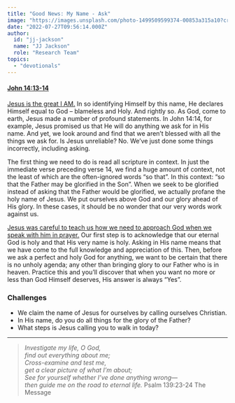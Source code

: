 ```yaml
---
title: "Good News: My Name - Ask"
image: "https://images.unsplash.com/photo-1499509599374-00853a315a10?crop=entropy&cs=srgb&fm=jpg&ixid=Mnw5NjYxfDB8MXxzZWFyY2h8MTB8fFRydXRofGVufDB8fHx8MTYxODIzNjM3Mw&ixlib=rb-1.2.1&q=85"
date: "2022-07-27T09:56:14.000Z"
author:
  id: "jj-jackson"
  name: "JJ Jackson"
  role: "Research Team"
topics:
  - "devotionals"
---
```

#### [John 14:13-14][1]
 
[Jesus is the great I AM.][2] In so identifying Himself by this name, He declares Himself equal to God – blameless and Holy. And rightly so. As God, come to earth, Jesus made a number of profound statements. In John 14:14, for example, Jesus promised us that He will do anything we ask for in His name. And yet, we look around and find that we aren’t blessed with all the things we ask for. Is Jesus unreliable? No. We’ve just done some things incorrectly, including asking.

The first thing we need to do is read all scripture in context. In just the immediate verse preceding verse 14, we find a huge amount of context, not the least of which are the often-ignored words “so that”. In this context: “so that the Father may be glorified in the Son”. When we seek to be glorified instead of asking that the Father would be glorified, we actually profane the holy name of Jesus. We put ourselves above God and our glory ahead of His glory. In these cases, it should be no wonder that our very words work against us.

[Jesus was careful to teach us how we need to approach God when we speak with him in prayer.][3] Our first step is to acknowledge that our eternal God is holy and that His very name is holy. Asking in His name means that we have come to the full knowledge and appreciation of this. Then, before we ask a perfect and holy God for anything, we want to be certain that there is no unholy agenda; any other than bringing glory to our Father who is in heaven. Practice this and you’ll discover that when you want no more or less than God Himself deserves, His answer is always “Yes”.

### Challenges
- We claim the name of Jesus for ourselves by calling ourselves Christian.
- In His name, do you do all things for the glory of the Father?
- What steps is Jesus calling you to walk in today?

----

> _Investigate my life, O God,   
    find out everything about me;    
Cross-examine and test me,    
    get a clear picture of what I’m about;    
See for yourself whether I’ve done anything wrong—    
    then guide me on the road to eternal life._ Psalm 139:23-24 The Message

[1]: https://www.biblegateway.com/passage/?search=John+14%3A13-14&version=NLT
[2]: https://www.biblegateway.com/passage/?search=John%208%3A58&version=MSG
[3]: https://www.biblegateway.com/passage/?search=Luke+11%3A2-4&version=NLT
